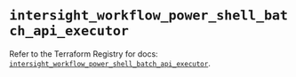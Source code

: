 # `intersight_workflow_power_shell_batch_api_executor`

Refer to the Terraform Registry for docs: [`intersight_workflow_power_shell_batch_api_executor`](https://registry.terraform.io/providers/ciscodevnet/intersight/1.0.71/docs/resources/workflow_power_shell_batch_api_executor).
